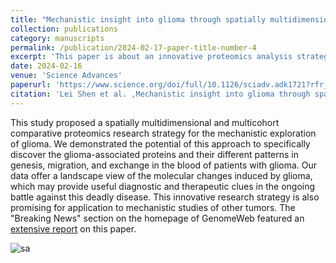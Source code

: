 ```yaml
---
title: "Mechanistic insight into glioma through spatially multidimensional proteomics"
collection: publications
category: manuscripts
permalink: /publication/2024-02-17-paper-title-number-4
excerpt: 'This paper is about an innovative proteomics analysis strategy for gliomas.'
date: 2024-02-16
venue: 'Science Advances'
paperurl: 'https://www.science.org/doi/full/10.1126/sciadv.adk1721?rfr_dat=cr_pub++0pubmed&url_ver=Z39.88-2003&rfr_id=ori%3Arid%3Acrossref.org'
citation: 'Lei Shen et al. ,Mechanistic insight into glioma through spatially multidimensional proteomics.Sci. Adv.10,eadk1721(2024).DOI:10.1126/sciadv.adk1721.'
---
```


This study proposed a spatially multidimensional and multicohort comparative proteomics research strategy for the mechanistic exploration of glioma. We demonstrated the potential of this approach to specifically discover the glioma-associated proteins and their different patterns in genesis, migration, and exchange in the blood of patients with glioma. Our data offer a landscape view of the molecular changes induced by glioma, which may provide useful diagnostic and therapeutic clues in the ongoing battle against this deadly disease. This innovative research strategy is also promising for application to mechanistic studies of other tumors.
The "Breaking News" section on the homepage of GenomeWeb featured an [extensive report](https://www.genomeweb.com/proteomics-protein-research/glioma-marker-candidate-uncovered-spatial-proteomics-approach) on this paper.

![sa](https://leishen00.github.io/images/sciadv.adk1721-f1.png)
